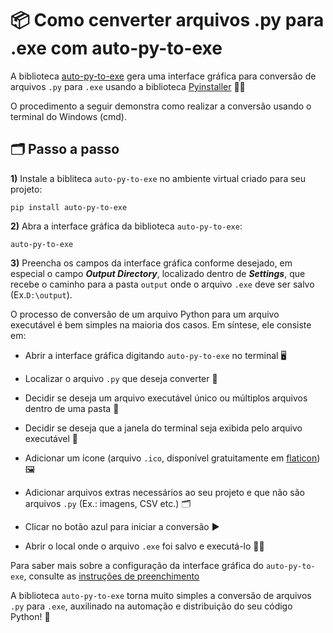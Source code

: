 # 📦 Como cenverter arquivos .py para .exe com auto-py-to-exe


A biblioteca [auto-py-to-exe](https://pypi.org/project/auto-py-to-exe/) gera uma interface gráfica para conversão de arquivos `.py` para `.exe` usando a biblioteca [Pyinstaller](https://pyinstaller.org/en/stable/index.html) 👨‍💻

O procedimento a seguir demonstra como realizar a conversão usando o terminal do Windows (cmd).

## 🗂️ Passo a passo

**1)** Instale a bibliteca `auto-py-to-exe` no ambiente virtual criado para seu projeto:
  ```
pip install auto-py-to-exe
```
**2)**   Abra a interface gráfica da biblioteca `auto-py-to-exe`:
   ```
auto-py-to-exe
```

**3)** Preencha os campos da interface gráfica conforme desejado, em especial o campo _**Output Directory**_, localizado dentro de _**Settings**_, que recebe o caminho para a pasta `output` onde o arquivo `.exe` deve ser salvo (Ex.`D:\output`).

O processo de conversão de um arquivo Python para um arquivo executável é bem simples na maioria dos casos. Em síntese, ele consiste em:

* Abrir a interface gráfica digitando `auto-py-to-exe` no terminal 🖥️

* Localizar o arquivo `.py` que deseja converter 📁

* Decidir se deseja um arquivo executável único ou múltiplos arquivos dentro de uma pasta 📂

* Decidir se deseja que a janela do terminal seja exibida pelo arquivo executável 🚫

* Adicionar um ícone (arquivo `.ico`, disponível gratuitamente em [flaticon](https://www.flaticon.com/br/)) 🖼️ 

* Adicionar arquivos extras necessários ao seu projeto e que não são arquivos `.py` (Ex.: imagens, CSV etc.) 🗂️

* Clicar no botão azul para iniciar a conversão ▶️

* Abrir o local onde o arquivo `.exe` foi salvo e executá-lo 🏃‍♂️

Para saber mais sobre a configuração da interface gráfica do `auto-py-to-exe`, consulte as [instruções de preenchimento](https://nitratine.net/blog/post/issues-when-using-auto-py-to-exe/?utm_source=auto_py_to_exe&utm_medium=application_link&utm_campaign=auto_py_to_exe_help&utm_content=top)

A biblioteca `auto-py-to-exe` torna muito simples a conversão de arquivos `.py` para `.exe`, auxilinado na automação e distribuição do seu código Python! 🚀
